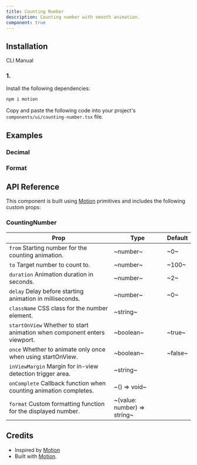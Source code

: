 ```yaml
---
title: Counting Number
description: Counting number with smooth animation.
component: true
---
```


## Installation

CLI
Manual

### 1.

Install the following dependencies:

```bash
npm i motion
```

Copy and paste the following code into your project's `components/ui/counting-number.tsx` file.

## Examples

### Decimal

### Format

## API Reference

This component is built using [Motion](https://motion.dev/) primitives and includes the following custom props:

### CountingNumber

| **Prop**                                                                 | **Type**                    | **Default** |
| ------------------------------------------------------------------------ | --------------------------- | ----------- |
| `from` Starting number for the counting animation.                       | ~number~                    | ~0~         |
| `to` Target number to count to.                                          | ~number~                    | ~100~       |
| `duration` Animation duration in seconds.                                | ~number~                    | ~2~         |
| `delay` Delay before starting animation in milliseconds.                 | ~number~                    | ~0~         |
| `className` CSS class for the number element.                            | ~string~                    |             |
| `startOnView` Whether to start animation when component enters viewport. | ~boolean~                   | ~true~      |
| `once` Whether to animate only once when using startOnView.              | ~boolean~                   | ~false~     |
| `inViewMargin` Margin for in-view detection trigger area.                | ~string~                    |             |
| `onComplete` Callback function when counting animation completes.        | ~() => void~                |             |
| `format` Custom formatting function for the displayed number.            | ~(value: number) => string~ |             |

## Credits

- Inspired by [Motion](https://motion.dev/)
- Built with [Motion](https://motion.dev/).
